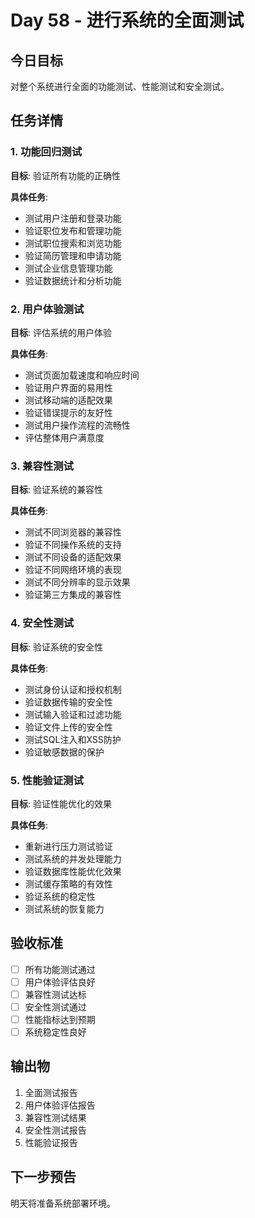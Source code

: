 # Day 58 - 进行系统的全面测试

## 今日目标
对整个系统进行全面的功能测试、性能测试和安全测试。

## 任务详情

### 1. 功能回归测试
**目标**: 验证所有功能的正确性

**具体任务**:
- 测试用户注册和登录功能
- 验证职位发布和管理功能
- 测试职位搜索和浏览功能
- 验证简历管理和申请功能
- 测试企业信息管理功能
- 验证数据统计和分析功能

### 2. 用户体验测试
**目标**: 评估系统的用户体验

**具体任务**:
- 测试页面加载速度和响应时间
- 验证用户界面的易用性
- 测试移动端的适配效果
- 验证错误提示的友好性
- 测试用户操作流程的流畅性
- 评估整体用户满意度

### 3. 兼容性测试
**目标**: 验证系统的兼容性

**具体任务**:
- 测试不同浏览器的兼容性
- 验证不同操作系统的支持
- 测试不同设备的适配效果
- 验证不同网络环境的表现
- 测试不同分辨率的显示效果
- 验证第三方集成的兼容性

### 4. 安全性测试
**目标**: 验证系统的安全性

**具体任务**:
- 测试身份认证和授权机制
- 验证数据传输的安全性
- 测试输入验证和过滤功能
- 验证文件上传的安全性
- 测试SQL注入和XSS防护
- 验证敏感数据的保护

### 5. 性能验证测试
**目标**: 验证性能优化的效果

**具体任务**:
- 重新进行压力测试验证
- 测试系统的并发处理能力
- 验证数据库性能优化效果
- 测试缓存策略的有效性
- 验证系统的稳定性
- 测试系统的恢复能力

## 验收标准
- [ ] 所有功能测试通过
- [ ] 用户体验评估良好
- [ ] 兼容性测试达标
- [ ] 安全性测试通过
- [ ] 性能指标达到预期
- [ ] 系统稳定性良好

## 输出物
1. 全面测试报告
2. 用户体验评估报告
3. 兼容性测试结果
4. 安全性测试报告
5. 性能验证报告

## 下一步预告
明天将准备系统部署环境。
